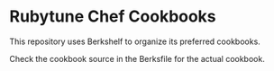 Rubytune Chef Cookbooks
=======================

This repository uses Berkshelf to organize its preferred cookbooks.

Check the cookbook source in the Berksfile for the actual cookbook.
